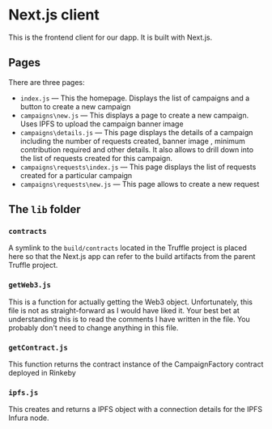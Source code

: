 # Next.js client

This is the frontend client for our dapp. It is built with Next.js.

## Pages

There are three pages:

- `index.js` — This the homepage. Displays the list of campaigns and a button to create a new campaign
- `campaigns\new.js` — This displays a page to create a new campaign. Uses IPFS to upload the campaign banner image
- `campaigns\details.js` — This page displays the details of a campaign including the number of requests created, banner image , minimum contribution required and other details. It also allows to drill down into the list of requests created for this campaign.
- `campaigns\requests\index.js` — This page displays the list of requests created for a particular campaign
- `campaigns\requests\new.js` — This page allows to create a new request


## The `lib` folder

### `contracts`

A symlink to the `build/contracts` located in the Truffle project is placed here so that the Next.js app can refer to the build artifacts from the parent Truffle project.


### `getWeb3.js`

This is a function for actually getting the Web3 object. Unfortunately, this file is not as straight-forward as I would have liked it. Your best bet at understanding this is to read the comments I have written in the file. You probably don't need to change anything in this file.

### `getContract.js`

This function returns the contract instance of the CampaignFactory contract deployed in Rinkeby

### `ipfs.js`

This creates and returns a IPFS object with a connection details for the IPFS Infura node.
